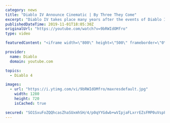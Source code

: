 ```yaml
---
category: news
title: "Diablo IV Announce Cinematic | By Three They Come"
excerpt: "Diablo IV takes place many years after the events of Diablo III, after millions have been slaughtered by the actions of the High Heavens and Burning Hells alike."
publishedDateTime: 2019-11-01T18:05:30Z
originalUrl: "https://youtube.com/watch?v=9bRWIdOMfro"
type: video

featuredContent: "<iframe width=\"800\" height=\"500\" frameborder=\"0\" src=\"https://www.youtube.com/embed/9bRWIdOMfro\" allow=\"accelerometer; autoplay; encrypted-media; gyroscope; picture-in-picture\" allowfullscreen></iframe>"

provider:
  name: Diablo
  domain: youtube.com

topics:
  - Diablo 4

images:
  - url: "https://i.ytimg.com/vi/9bRWIdOMfro/maxresdefault.jpg"
    width: 1280
    height: 720
    isCached: true

secured: "SO1SxuFoZQQhcasZhaSUxmhSH/4/p0qYYGdwb+wVIpjaFLxrrEZsFMP0uVspF+YWr8p+g+A3cVCi9NL4f9Zn2bQZT1LzyGgBuRGoakzjwuqJaUICjNBMFZgE5PulGffnpla+fHjp0AJr8Oy9Se2/7KHvY+qoNcWgVZEyCUnTW/rWMAyKTshO6dUPI+v/p+94MBapa0+6S11dHLBY+YgYUXztdVjIlBDdW6SOgfNDht2XPWUa4Mw8ejzuZ8xU/bna8anqy4xukwBaTkVHegTDLXhsDCZ1/wFlQsH38pkMr+06miAW7UCRLq3zzYtWCnYiA85Y6NLcjQEiSji+uCSS03F7TmIjoM0cqWoULTwNNd5NbVU8CDyY46s4IlmFnVr5K8cHPSyFCjATJdaaMR5bsUJupxerPBP0k5ADMAM3hCS7Wz+T/0F5joIm41MXhYbm;pKe+pbnx0PDsnjo5aVaC+g=="
---
```


